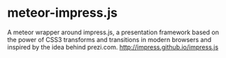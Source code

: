 # meteor-impress.js
A meteor wrapper around impress.js, a presentation framework based on the power of CSS3 transforms and transitions in modern browsers and inspired by the idea behind prezi.com. http://impress.github.io/impress.js
